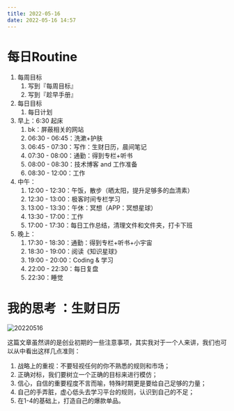 ```yaml
---
title: 2022-05-16
date: 2022-05-16 14:57
---
```


# 每日Routine

1. 每周目标
    1. 写到『每周目标』
    2. 写到『趁早手册』
2. 每日目标
    1. 每日计划
3. 早上：6:30 起床
    1. bk：屏蔽相关的网站
    2. 06:30 - 06:45：洗漱+护肤
    3. 06:45 - 07:30：写作：生财日历，晨间笔记
    4. 07:30 - 08:00：通勤：得到专栏+听书
    5. 08:00 - 08:30：技术博客 and 工作准备
    6. 08:30 - 12:00：工作
4. 中午：
    1. 12:00 - 12:30：午饭，散步（晒太阳，提升足够多的血清素）
    2. 12:30 - 13:00：极客时间专栏学习
    3. 13:00 - 13:30：午休：冥想（APP：冥想星球）
    4. 13:30 - 17:00：工作
    5. 17:00 - 17:30：每日工作总结，清理文件和文件夹，打卡下班
5. 晚上：
    1. 17:30 - 18:30：通勤：得到专栏+听书+小宇宙
    2. 18:30 - 19:00：阅读《知识星球》
    3. 19:00 - 20:00：Coding & 学习
    4. 22:00 - 22:30：每日复盘
    5. 22:30：睡觉

# 我的思考 ：生财日历

![20220516](http://images.iotop.work/calendar2022/20220516.jpg)

这篇文章虽然讲的是创业初期的一些注意事项，其实我对于一个人来讲，我们也可以从中看出这样几点准则：
1. 战略上的重视：不要轻视任何的你不熟悉的规则和市场；
2. 正确对标，我们要树立一个正确的目标来进行模仿；
3. 信心，自信的重要程度不言而喻，特殊时期更是要给自己足够的力量；
4. 自己的手弄脏，虚心低头去学习平台的规则，认识到自己的不足；
5. 在1-4的基础上，打造自己的爆款单品。

